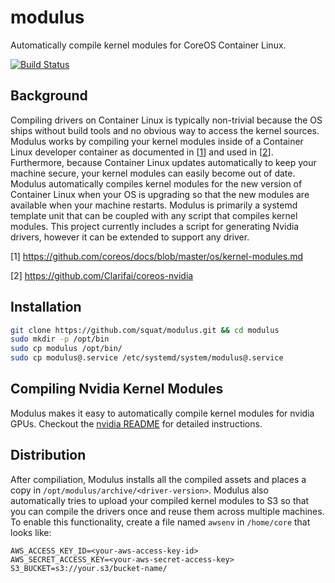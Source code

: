 # modulus
Automatically compile kernel modules for CoreOS Container Linux.

[![Build Status](https://semaphoreci.com/api/v1/squat/modulus/branches/master/shields_badge.svg)](https://semaphoreci.com/squat/modulus)

## Background
Compiling drivers on Container Linux is typically non-trivial because the OS ships without build tools and no obvious way to access the kernel sources. Modulus works by compiling your kernel modules inside of a Container Linux developer container as documented in [[1](https://github.com/coreos/docs/blob/master/os/kernel-modules.md)] and used in [[2](https://github.com/Clarifai/coreos-nvidia)]. Furthermore, because Container Linux updates automatically to keep your machine secure, your kernel modules can easily become out of date. Modulus automatically compiles kernel modules for the new version of Container Linux when your OS is upgrading so that the new modules are available when your machine restarts. Modulus is primarily a systemd template unit that can be coupled with any script that compiles kernel modules. This project currently includes a script for generating Nvidia drivers, however it can be extended to support any driver.

[1] https://github.com/coreos/docs/blob/master/os/kernel-modules.md

[2] https://github.com/Clarifai/coreos-nvidia

## Installation
```sh
git clone https://github.com/squat/modulus.git && cd modulus
sudo mkdir -p /opt/bin
sudo cp modulus /opt/bin/
sudo cp modulus@.service /etc/systemd/system/modulus@.service
```

## Compiling Nvidia Kernel Modules
Modulus makes it easy to automatically compile kernel modules for nvidia GPUs. Checkout the [nvidia README](https://github.com/squat/modulus/blob/master/nvidia/README.md) for detailed instructions.

## Distribution
After compiliation, Modulus installs all the compiled assets and places a copy in `/opt/modulus/archive/<driver-version>`. Modulus also automatically tries to upload your compiled kernel modules to S3 so that you can compile the drivers once and reuse them across multiple machines. To enable this functionality, create a file named `awsenv` in `/home/core` that looks like:

```
AWS_ACCESS_KEY_ID=<your-aws-access-key-id>
AWS_SECRET_ACCESS_KEY=<your-aws-secret-access-key>
S3_BUCKET=s3://your.s3/bucket-name/
```
